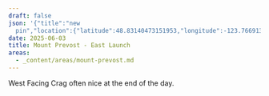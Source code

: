 ```yaml
---
draft: false
json: '{"title":"new
  pin","location":{"latitude":48.83140473151953,"longitude":-123.76691382169416,"elevation":737.6614000153315},"view":{"latitude":48.825041381988456,"longitude":-123.76757468527312,"height":1403.0436312694635,"heading":5.412913491607,"pitch":-36.78432937442451,"roll":0.0018359139263358739}}'
date: 2025-06-03
title: Mount Prevost - East Launch
areas:
  - _content/areas/mount-prevost.md
---
```

West Facing Crag often nice at the end of the day.